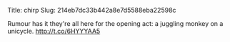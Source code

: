 Title: chirp
Slug: 214eb7dc33b442a8e7d5588eba22598c

Rumour has it they're all here for the opening act: a juggling monkey on a unicycle. <a href="http://t.co/6HYYYAA5">http://t.co/6HYYYAA5</a>
